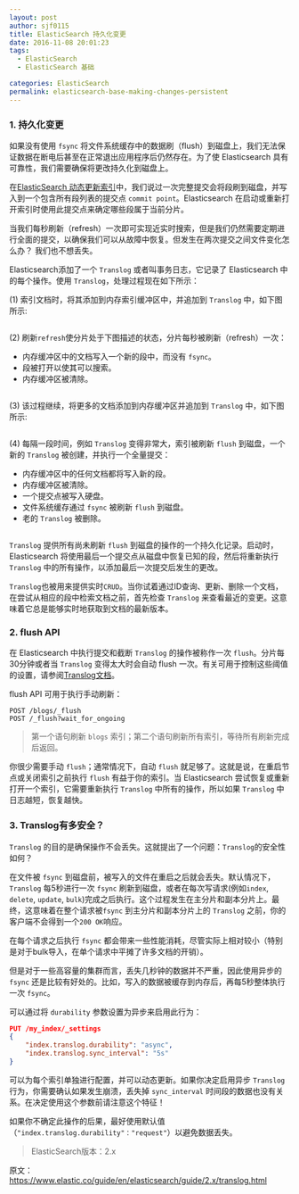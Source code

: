 ```yaml
---
layout: post
author: sjf0115
title: ElasticSearch 持久化变更
date: 2016-11-08 20:01:23
tags:
  - ElasticSearch
  - ElasticSearch 基础

categories: ElasticSearch
permalink: elasticsearch-base-making-changes-persistent
---
```


### 1. 持久化变更

如果没有使用 `fsync` 将文件系统缓存中的数据刷（flush）到磁盘上，我们无法保证数据在断电后甚至在正常退出应用程序后仍然存在。为了使 Elasticsearch 具有可靠性，我们需要确保将更改持久化到磁盘上。

在[ElasticSearch 动态更新索引](http://smartsi.club/2016/10/30/elasticsearch-base-dynamically-updatable-indices/)中，我们说过一次完整提交会将段刷到磁盘，并写入到一个包含所有段列表的提交点 `commit point`。Elasticsearch 在启动或重新打开索引时使用此提交点来确定哪些段属于当前分片。

当我们每秒刷新（refresh）一次即可实现近实时搜索，但是我们仍然需要定期进行全面的提交，以确保我们可以从故障中恢复。但发生在两次提交之间文件变化怎么办？ 我们也不想丢失。

Elasticsearch添加了一个 `Translog` 或者叫事务日志，它记录了 Elasticsearch 中的每个操作。使用 `Translog`，处理过程现在如下所示：

(1) 索引文档时，将其添加到内存索引缓冲区中，并追加到 `Translog` 中，如下图所示:

![]()

(2) 刷新`refresh`使分片处于下图描述的状态，分片每秒被刷新（refresh）一次：
- 内存缓冲区中的文档写入一个新的段中，而没有 `fsync`。
- 段被打开以使其可以搜索。
- 内存缓冲区被清除。

![]()

(3) 该过程继续，将更多的文档添加到内存缓冲区并追加到 `Translog` 中，如下图所示:

![]()

(4) 每隔一段时间，例如 `Translog` 变得非常大，索引被刷新 `flush` 到磁盘，一个新的 `Translog` 被创建，并执行一个全量提交：
- 内存缓冲区中的任何文档都将写入新的段。
- 内存缓冲区被清除。
- 一个提交点被写入硬盘。
- 文件系统缓存通过 `fsync` 被刷新 `flush` 到磁盘。
- 老的 `Translog` 被删除。

![]()

`Translog` 提供所有尚未刷新 `flush` 到磁盘的操作的一个持久化记录。启动时，Elasticsearch 将使用最后一个提交点从磁盘中恢复已知的段，然后将重新执行 `Translog` 中的所有操作，以添加最后一次提交后发生的更改。

`Translog`也被用来提供实时`CRUD`。当你试着通过ID查询、更新、删除一个文档，在尝试从相应的段中检索文档之前，首先检查 `Translog` 来查看最近的变更。这意味着它总是能够实时地获取到文档的最新版本。

### 2. flush API

在 Elasticsearch 中执行提交和截断 `Translog` 的操作被称作一次 `flush`。分片每30分钟或者当 `Translog` 变得太大时会自动 flush 一次。有关可用于控制这些阈值的设置，请参阅[Translog文档](https://www.elastic.co/guide/en/elasticsearch/reference/current/index-modules-translog.html#_translog_settings)。

flush API 可用于执行手动刷新：
```
POST /blogs/_flush
POST /_flush?wait_for_ongoing
```

> 第一个语句刷新 `blogs` 索引；第二个语句刷新所有索引，等待所有刷新完成后返回。

你很少需要手动 `flush`；通常情况下，自动 `flush` 就足够了。这就是说，在重启节点或关闭索引之前执行 `flush` 有益于你的索引。当 Elasticsearch 尝试恢复或重新打开一个索引，它需要重新执行 `Translog` 中所有的操作，所以如果 `Translog` 中日志越短，恢复越快。

### 3. Translog有多安全？

`Translog` 的目的是确保操作不会丢失。这就提出了一个问题：`Translog`的安全性如何？

在文件被 `fsync` 到磁盘前，被写入的文件在重启之后就会丢失。默认情况下，`Translog` 每5秒进行一次 `fsync` 刷新到磁盘，或者在每次写请求(例如`index`, `delete`, `update`, `bulk`)完成之后执行。这个过程发生在主分片和副本分片上。最终，这意味着在整个请求被`fsync` 到主分片和副本分片上的 `Translog` 之前，你的客户端不会得到一个`200 OK`响应。

在每个请求之后执行 `fsync` 都会带来一些性能消耗，尽管实际上相对较小（特别是对于bulk导入，在单个请求中平摊了许多文档的开销）。

但是对于一些高容量的集群而言，丢失几秒钟的数据并不严重，因此使用异步的 `fsync` 还是比较有好处的。比如，写入的数据被缓存到内存后，再每5秒整体执行一次 `fsync`。

可以通过将 `durability` 参数设置为异步来启用此行为：
```json
PUT /my_index/_settings
{
    "index.translog.durability": "async",
    "index.translog.sync_interval": "5s"
}
```

可以为每个索引单独进行配置，并可以动态更新。如果你决定启用异步 `Translog` 行为，你需要确认如果发生崩溃，丢失掉 `sync_interval` 时间段的数据也没有关系。在决定使用这个参数前请注意这个特征！

如果你不确定此操作的后果，最好使用默认值（`"index.translog.durability"："request"`）以避免数据丢失。

> ElasticSearch版本：2.x

原文：https://www.elastic.co/guide/en/elasticsearch/guide/2.x/translog.html
